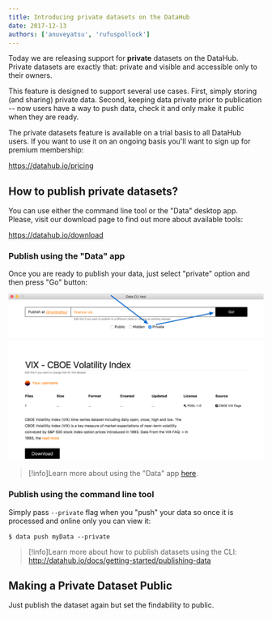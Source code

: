```yaml
---
title: Introducing private datasets on the DataHub
date: 2017-12-13
authors: ['anuveyatsu', 'rufuspollock']
---
```


Today we are releasing support for **private** datasets on the DataHub. Private datasets are exactly that: private and visible and accessible only to their owners.

This feature is designed to support several use cases. First, simply storing (and sharing) private data. Second, keeping data private prior to publication -- now users have a way to push data, check it and only make it public when they are ready.

The private datasets feature is available on a trial basis to all DataHub users. If you want to use it on an ongoing basis you'll want to sign up for premium membership:

https://datahub.io/pricing

## How to publish private datasets?

You can use either the command line tool or the "Data" desktop app. Please, visit our download page to find out more about available tools:

https://datahub.io/download

### Publish using the "Data" app

Once you are ready to publish your data, just select "private" option and then press "Go" button:

![](/assets/push-private.png)


>[!info]Learn more about using the "Data" app [here](http://datahub.io/blog/data-desktop-app-alpha-release).

### Publish using the command line tool

Simply pass `--private` flag when you "push" your data so once it is processed and online only you can view it:

```etc
$ data push myData --private
```

>[!info]Learn more about how to publish datasets using the CLI:
http://datahub.io/docs/getting-started/publishing-data


## Making a Private Dataset Public

Just publish the dataset again but set the findability to public.
